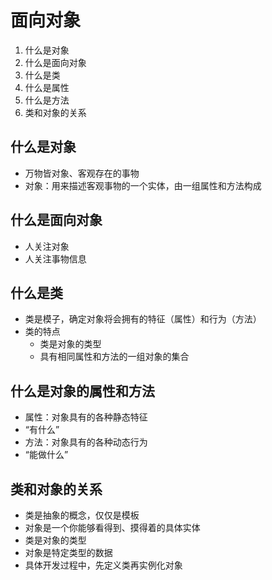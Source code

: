# 面向对象

1. 什么是对象
2. 什么是面向对象
3. 什么是类
4. 什么是属性
5. 什么是方法
6. 类和对象的关系

## 什么是对象
- 万物皆对象、客观存在的事物
- 对象：用来描述客观事物的一个实体，由一组属性和方法构成

## 什么是面向对象

- 人关注对象
- 人关注事物信息

## 什么是类
- 类是模子，确定对象将会拥有的特征（属性）和行为（方法）
- 类的特点
  - 类是对象的类型
  - 具有相同属性和方法的一组对象的集合

## 什么是对象的属性和方法
- 属性：对象具有的各种静态特征
- “有什么”
- 方法：对象具有的各种动态行为
- “能做什么”

## 类和对象的关系
- 类是抽象的概念，仅仅是模板
- 对象是一个你能够看得到、摸得着的具体实体
- 类是对象的类型
- 对象是特定类型的数据
- 具体开发过程中，先定义类再实例化对象
